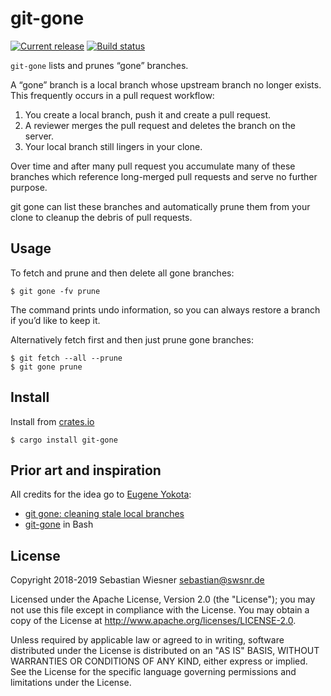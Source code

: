 # git-gone

[![Current release]( https://img.shields.io/crates/v/git-gone.svg)](https://crates.io/crates/git-gone)
[![Build status](https://img.shields.io/travis/com/lunaryorn/git-gone/master.svg)](https://travis-ci.com/lunaryorn/git-gone)

`git-gone` lists and prunes “gone” branches.

A “gone” branch is a local branch whose upstream branch no longer exists. This
frequently occurs in a pull request workflow:

1. You create a local branch, push it and create a pull request.
2. A reviewer merges the pull request and deletes the branch on the server.
3. Your local branch still lingers in your clone.

Over time and after many pull request you accumulate many of these branches
which reference long-merged pull requests and serve no further purpose.

git gone can list these branches and automatically prune them from your clone to
cleanup the debris of pull requests.

## Usage

To fetch and prune and then delete all gone branches:

```console
$ git gone -fv prune
```

The command prints undo information, so you can always restore a branch if you’d
like to keep it.

Alternatively fetch first and then just prune gone branches:

```console
$ git fetch --all --prune
$ git gone prune
```

## Install

Install from [crates.io](https://crates.io/crates/git-gone)

```console
$ cargo install git-gone
```

## Prior art and inspiration

All credits for the idea go to [Eugene Yokota](http://eed3si9n.com/):

* [git gone: cleaning stale local branches](http://eed3si9n.com/git-gone-cleaning-stale-local-branches)
* [git-gone](https://github.com/eed3si9n/git-gone) in Bash

## License

Copyright 2018-2019 Sebastian Wiesner <sebastian@swsnr.de>

Licensed under the Apache License, Version 2.0 (the "License"); you may not use
this file except in compliance with the License. You may obtain a copy of the
License at <http://www.apache.org/licenses/LICENSE-2.0>.

Unless required by applicable law or agreed to in writing, software distributed
under the License is distributed on an "AS IS" BASIS, WITHOUT WARRANTIES OR
CONDITIONS OF ANY KIND, either express or implied. See the License for the
specific language governing permissions and limitations under the License.
